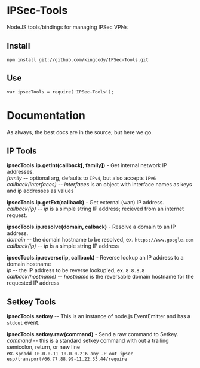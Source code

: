 IPSec-Tools
===========

NodeJS tools/bindings for managing IPSec VPNs


Install
-------

    npm install git://github.com/kingcody/IPSec-Tools.git

Use
---

    var ipsecTools = require('IPSec-Tools');


Documentation
=============

As always, the best docs are in the source; but here we go.

IP Tools
--------

**ipsecTools.ip.getInt(callback[, family])** - Get internal network IP addresses.  
  *family* -- optional arg, defaults to `IPv4`, but also accepts `IPv6`  
  *callback(interfaces)* -- *interfaces* is an object with interface names as keys and ip addresses as values

**ipsecTools.ip.getExt(callback)** - Get external (wan) IP address.  
  *callback(ip)* -- *ip* is a simple string IP address; recieved from an internet request.

**ipsecTools.ip.resolve(domain, calback)** - Resolve a domain to an IP address.  
  *domain* -- the domain hostname to be resolved, ex. `https://www.google.com`  
  *callback(ip)* -- *ip* is a simple string IP address

**ipsecTools.ip.reverse(ip, callback)** - Reverse lookup an IP address to a domain hostname  
  *ip* -- the IP address to be reverse lookup'ed, ex. `8.8.8.8`  
  *callback(hostname)* -- *hostname* is the reversable domain hostname for the requested IP address

Setkey Tools
------------
**ipsecTools.setkey** -- This is an instance of node.js EventEmitter and has a `stdout` event.  
  
  
**ipsecTools.setkey.raw(command)** - Send a raw command to Setkey.  
  *command* -- this is a standard setkey command with out a trailing semicolon, return, or new line  
  ex. `spdadd 10.0.0.11 10.0.0.216 any -P out ipsec esp/transport/66.77.88.99-11.22.33.44/require`
